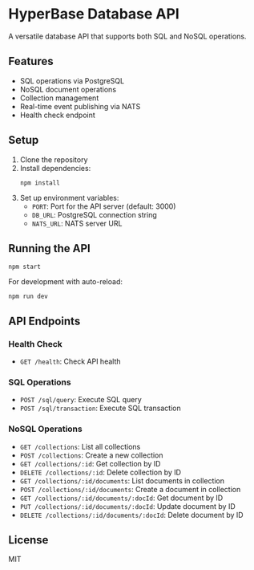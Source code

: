 # HyperBase Database API

A versatile database API that supports both SQL and NoSQL operations.

## Features

- SQL operations via PostgreSQL
- NoSQL document operations
- Collection management
- Real-time event publishing via NATS
- Health check endpoint

## Setup

1. Clone the repository
2. Install dependencies:
   ```
   npm install
   ```
3. Set up environment variables:
   - `PORT`: Port for the API server (default: 3000)
   - `DB_URL`: PostgreSQL connection string
   - `NATS_URL`: NATS server URL

## Running the API

```
npm start
```

For development with auto-reload:
```
npm run dev
```

## API Endpoints

### Health Check
- `GET /health`: Check API health

### SQL Operations
- `POST /sql/query`: Execute SQL query
- `POST /sql/transaction`: Execute SQL transaction

### NoSQL Operations
- `GET /collections`: List all collections
- `POST /collections`: Create a new collection
- `GET /collections/:id`: Get collection by ID
- `DELETE /collections/:id`: Delete collection by ID
- `GET /collections/:id/documents`: List documents in collection
- `POST /collections/:id/documents`: Create a document in collection
- `GET /collections/:id/documents/:docId`: Get document by ID
- `PUT /collections/:id/documents/:docId`: Update document by ID
- `DELETE /collections/:id/documents/:docId`: Delete document by ID

## License

MIT 